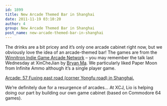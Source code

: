 ```yaml
---
id: 1899
title: New Arcade Themed Bar in Shanghai
date: 2011-11-19 03:10:20
author: 4
group: New Arcade Themed Bar in Shanghai
post_name: new-arcade-themed-bar-in-shanghai
---
```


The drinks are a bit pricey and it’s only one arcade cabinet right now, but we obviously love the idea of an arcade-themed bar! The games are from the [Winnitron Indie Game Arcade Network](http://winnitron.ca/) – you may remember the talk last Wednesday at XinCheJian by [Bryan Ma](http://bryan-ma.com/). We particularly liked Paper Moon from Infinite Ammo although it’s a single player game.

[Arcade: 57 Fuxing east road (corner Yongfu road) in Shanghai.](http://winnitron.ca/shanghai/)

We’re definitely due for a resurgence of arcades… At XCJ, Lio is helping doing our part by building our own game cabinet (based on Commodore 64 games).